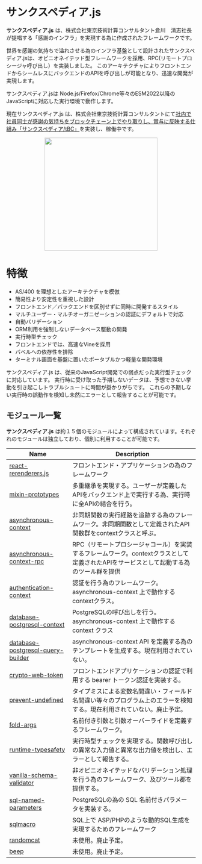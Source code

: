   サンクスペディア.js 
===================
**サンクスペディア.js** は、株式会社東京技術計算コンサルタント倉川　清志社長が提唱する「感謝のインフラ」を実現する為に作成されたフレームワークです。

世界を感謝の気持ちで溢れさせる為のインフラ基盤として設計されたサンクスペディア.jsは、オピニオネイテッド型フレームワークを採用、RPC(リモートプロシージャ呼び出し）を実装しました。
このアーキテクチャによりフロントエンドからシームレスにバックエンドのAPIを呼び出しが可能となり、迅速な開発が実現します。

サンクスペディア.jsは Node.js/Firefox/Chrome等々のESM2022以降のJavaScriptに対応した実行環境で動作します。

現在サンクスペディア.js は、株式会社東京技術計算コンサルタントにて[社内で社員同士が感謝の気持ちをブロックチェーン上でやり取りし、賞与に反映する仕組み「サンクスペディア/tBC」](https://www.ttc-net.co.jp/tbc-2)を実装し、稼働中です。

<div align="center" >
 <img width="300" src="https://github.com/user-attachments/assets/878c40ac-4d1a-4725-8364-bd80ac81dab6" /> 
</div>


  特徴
================  
- AS/400 を理想としたアーキテクチャを模倣
- 簡易性より安定性を重視した設計
- フロントエンド／バックエンドを区別せずに同時に開発するスタイル
- マルチユーザー・マルチオーガニゼーションの認証にデフォルトで対応
- 自動バリデーション
- ORM利用を強制しないデータベース駆動の開発
- 実行時型チェック
- フロントエンドでは、高速なVineを採用
- バベルへの依存性を排除
- ターミナル画面を基盤に置いたポータブルかつ軽量な開発環境

サンクスペディア.js は、従来のJavaScript開発での弱点だった実行型チェックに対応しています。
実行時に受け取った予期しないデータは、予想できない挙動を引き起こしトラブルシュートに時間が掛かりがちです。
これらの予期しない実行時の誤動作を検知し未然にエラーとして報告することが可能です。

 モジュール一覧
------------------------------------

**サンクスペディア.js** は約１５個のモジュールによって構成されています。それぞれのモジュールは独立しており、個別に利用することが可能です。

| Name                                                                    | Description                                                                                    |
| ----------------------------------------------------------------------  | ---------------------------------------------------------------------------------------------  |
| [react-rerenderers.js][react-rerenderers]                               | フロントエンド・アプリケーションの為のフレームワーク                                                    |
| [mixin-prototypes][mixin-prototypes]                                    | 多重継承を実現する。ユーザーが定義したAPIをバックエンド上で実行する為、実行時に全APIの結合を行う。            |
| [asynchronous-context][asynchronous-context]                            | 非同期関数の実行経路を追跡する為のフレームワーク。非同期関数として定義されたAPI関数群をcontextクラスと呼ぶ。   |
| [asynchronous-context-rpc][asynchronous-context-rpc]                    | RPC（リモートプロシージャコール）を実装するフレームワーク。contextクラスとして定義されたAPIをサービスとして起動する為のツール群を提供       |
| [authentication-context][authentication-context]                        | 認証を行う為のフレームワーク。 asynchronous-context 上で動作するcontextクラス。                        |
| [database-postgresql-context][database-postgresql-context]              | PostgreSQLの呼び出しを行う。asynchronous-context 上で動作する context クラス                         |
| [database-postgresql-query-builder][database-postgresql-query-builder]  | asynchronous-context API を定義する為のテンプレートを生成する。現在利用されていない。                    |
| [crypto-web-token][crypto-web-token]                                    | フロントエンドアプリケーションの認証で利用する bearer トークン認証を実装する。                             |
| [prevent-undefined][prevent-undefined]                                  | タイプミスによる変数名間違い・フィールド名間違い等々のプログラム上のエラーを検知する。現在利用されていない。廃止予定。     |
| [fold-args][fold-args]                                                  | 名前付き引数と引数オーバーライドを定義するフレームワーク。                                               |
| [runtime-typesafety][runtime-typesafety]                                | 実行時型チェックを実現する。関数呼び出しの異常な入力値と異常な出力値を検出し、エラーとして報告する。            |
| [vanilla-schema-validator][vanilla-schema-validator]                    | 非オピニオネイテッドなバリデーション処理を行う為のフレームワーク、及びツール郡を提供する。                    |
| [sql-named-parameters][sql-named-parameters]                            | PostgreSQLの為の SQL 名前付きパラメータを実装する。                                                  |
| [sqlmacro][sqlmacro]                                                    | SQL上で ASP/PHPのような動的SQL生成を実現するためのフレームワーク                                        |
| [randomcat][randomcat]                                                  | 未使用。廃止予定。                                                                                |
| [beep][beep]                                                            | 未使用。廃止予定。                                                                                 |

[rerenderers]:                       https://github.com/thankspedia/react-rerenderers/
[react-rerenderers]:                 https://github.com/thankspedia/react-rerenderers/
[asynchronous-context]:              https://github.com/thankspedia/asynchronous-context/
[asynchronous-context-rpc]:          https://github.com/thankspedia/asynchronous-context-rpc/
[prevent-undefined]:                 https://github.com/thankspedia/prevent-undefined/
[fold-args]:                         https://github.com/thankspedia/fold-args/
[runtime-typesafety]:                https://github.com/thankspedia/runtime-typesafety/
[database-postgresql-query-builder]: https://github.com/thankspedia/database-postgresql-query-builder/
[vanilla-schema-validator]:          https://github.com/thankspedia/vanilla-schema-validator/
[sql-named-parameters]:              https://github.com/thankspedia/sql-named-parameters/
[sqlmacro]:                          https://github.com/thankspedia/sqlmacro/
[mixin-prototypes]:                  https://github.com/thankspedia/mixin-prototypes/
[authentication-context]:            https://github.com/thankspedia/authentication-context/
[database-postgresql-context]:       https://github.com/thankspedia/database-postgresql-context/
[crypto-web-token]:                  https://github.com/thankspedia/crypto-web-token/
[randomcat]:                         https://github.com/thankspedia/randomcat/
[beep]:                              https://github.com/thankspedia/beep/

[LIST-COMMAND]: <> "gh repo list --json 'url' thankspedia --jq '.[].url'"


